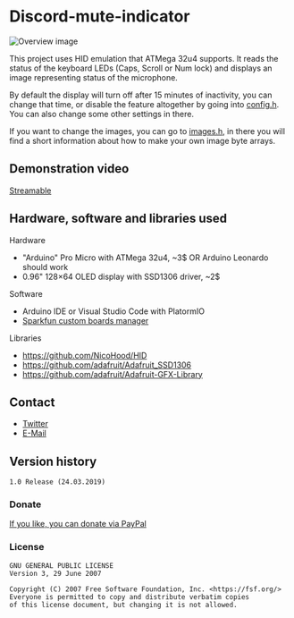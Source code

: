 # Discord-mute-indicator

![Overview image](https://i.imgur.com/zoOTfEr.jpg)

This project uses HID emulation that ATMega 32u4 supports. It reads the status of the keyboard LEDs (Caps, Scroll or Num lock) and displays an image representing status of the microphone.

By default the display will turn off after 15 minutes of inactivity, you can change that time, or disable the feature altogether by going into [config.h](DiscordMuteIndicator/config.h). You can also change some other settings in there.

If you want to change the images, you can go to [images.h](DiscordMuteIndicator/images.h), in there you will find a short information about how to make your own image byte arrays.

## Demonstration video

[Streamable](https://streamable.com/tyxeh)


## Hardware, software and libraries used
Hardware
- "Arduino" Pro Micro with ATMega 32u4, ~3$ OR Arduino Leonardo should work
- 0.96" 128×64 OLED display with SSD1306 driver, ~2$ 

Software
- Arduino IDE or Visual Studio Code with PlatormIO
- [Sparkfun custom boards manager](https://learn.sparkfun.com/pages/CustomBoardsArduino)

Libraries
- https://github.com/NicoHood/HID
- https://github.com/adafruit/Adafruit_SSD1306
- https://github.com/adafruit/Adafruit-GFX-Library

## Contact
- [Twitter](https://twitter.com/Oxmstr)
- [E-Mail](mailto:paul.oleszczyk@gmail.com)

## Version history
```
1.0 Release (24.03.2019)
```

### Donate
[If you like, you can donate via PayPal](https://www.paypal.com/cgi-bin/webscr?cmd=_donations&business=SRSZDPQ3PZMK4&item_name=Discord+mute+indicator&currency_code=EUR&source=url)

### License
```
GNU GENERAL PUBLIC LICENSE
Version 3, 29 June 2007

Copyright (C) 2007 Free Software Foundation, Inc. <https://fsf.org/>
Everyone is permitted to copy and distribute verbatim copies
of this license document, but changing it is not allowed.
```
